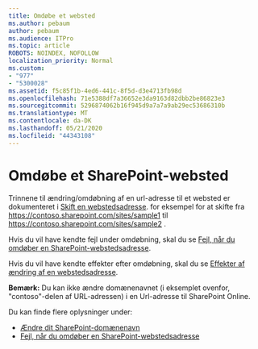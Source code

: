 ```yaml
---
title: Omdøbe et websted
ms.author: pebaum
author: pebaum
ms.audience: ITPro
ms.topic: article
ROBOTS: NOINDEX, NOFOLLOW
localization_priority: Normal
ms.custom:
- "977"
- "5300028"
ms.assetid: f5c85f1b-4ed6-441c-8f5d-d3e4713fb98d
ms.openlocfilehash: 71e5388df7a36652e3da9163d82dbb2be86823e3
ms.sourcegitcommit: 5296874062b16f945d9a7a7a9ab29ec53686310b
ms.translationtype: MT
ms.contentlocale: da-DK
ms.lasthandoff: 05/21/2020
ms.locfileid: "44343108"
---
```

# <a name="rename-a-sharepoint-site"></a>Omdøbe et SharePoint-websted

Trinnene til ændring/omdøbning af en url-adresse til et websted er dokumenteret i [Skift en webstedsadresse](https://docs.microsoft.com/sharepoint/change-site-address). for eksempel for at skifte fra https://contoso.sharepoint.com/sites/sample1 til https://contoso.sharepoint.com/sites/sample2 .

Hvis du vil have kendte fejl under omdøbning, skal du se [Fejl, når du omdøber en SharePoint-webstedsadresse](https://support.office.com/article/errors-when-you-rename-a-sharepoint-site-address-165b7c11-1325-4813-b160-ecbe87bc1a86).

Hvis du vil have kendte effekter efter omdøbning, skal du se [Effekter af ændring af en webstedsadresse](https://docs.microsoft.com/sharepoint/change-site-address#effects-of-changing-a-site-address).

**Bemærk:** Du kan ikke ændre domænenavnet (i eksemplet ovenfor, "contoso"-delen af URL-adressen) i en Url-adresse til SharePoint Online. 

Du kan finde flere oplysninger under:

- [Ændre dit SharePoint-domænenavn](https://go.microsoft.com/fwlink/?Linkid=2018696)
- [Fejl, når du omdøber en SharePoint-webstedsadresse](https://support.office.com/article/errors-when-you-rename-a-sharepoint-site-address-165b7c11-1325-4813-b160-ecbe87bc1a86)
